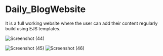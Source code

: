 # Daily_BlogWebsite
It is a full working website where the user can add their content regularly build using EJS templates.

![Screenshot (44)](https://user-images.githubusercontent.com/95145435/205029055-a4ce220b-f6fe-4228-8d27-a8e7b5cbc041.png)

![Screenshot (45)](https://user-images.githubusercontent.com/95145435/205029295-bd33b210-34d1-4649-95b0-cc412c7d56b7.png)
![Screenshot (46)](https://user-images.githubusercontent.com/95145435/205029421-686a5048-c7a9-4633-ac5d-414554e7e0d6.png)
